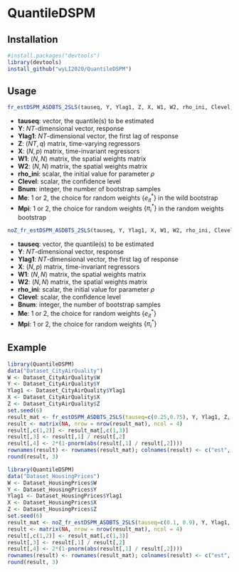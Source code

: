 # QuantileDSPM

## Installation

```R
#install.packages("devtools")
library(devtools)
install_github("wyLI2020/QuantileDSPM")
```

## Usage

```R
fr_estDSPM_ASDBTS_2SLS(tauseq, Y, Ylag1, Z, X, W1, W2, rho_ini, Clevel, Bnum, Me, Mpi)
```

- **tauseq**:  vector, the quantile(s) to be estimated
- **Y**:  $NT$​-dimensional vector, response
- **Ylag1**:  $NT$-dimensional vector, the first lag of response
- **Z**:  $(NT, q)$ matrix, time-varying regressors
- **X**:  $(N, p)$ matrix, time-invariant regressors
- **W1**:  $(N, N)$ matrix, the spatial weights matrix
- **W2**:  $(N, N)$ matrix, the spatial weights matrix
- **rho_ini**:  scalar, the initial value for parameter $\rho$ 
- **Clevel**:  scalar, the confidence level 
- **Bnum**:  integer, the number of bootstrap samples
- **Me**:  1 or 2, the choice for random weights $\{e^{*}_{it}\}$  in the wild bootstrap
- **Mpi**:  1 or 2, the choice for random weights $\{\pi^{*}_{i}\}$ in the random weights bootstrap

```R
noZ_fr_estDSPM_ASDBTS_2SLS(tauseq, Y, Ylag1, X, W1, W2, rho_ini, Clevel, Bnum, Me, Mpi)
```

- **tauseq**:  vector, the quantile(s) to be estimated
- **Y**:  $NT$​-dimensional vector, response
- **Ylag1**:  $NT$-dimensional vector, the first lag of response
- **X**:  $(N, p)$ matrix, time-invariant regressors
- **W1**:  $(N, N)$ matrix, the spatial weights matrix
- **W2**:  $(N, N)$ matrix, the spatial weights matrix
- **rho_ini**:  scalar, the initial value for parameter $\rho$ 
- **Clevel**:  scalar, the confidence level 
- **Bnum**:  integer, the number of bootstrap samples
- **Me**:  1 or 2, the choice for random weights $\{e^{*}_{it}\}$
- **Mpi**:  1 or 2, the choice for random weights $\{\pi^{*}_{i}\}$

## Example

```R
library(QuantileDSPM)
data("Dataset_CityAirQuality")
W <- Dataset_CityAirQuality$W
Y <- Dataset_CityAirQuality$Y
Ylag1 <- Dataset_CityAirQuality$Ylag1
X <- Dataset_CityAirQuality$X
Z <- Dataset_CityAirQuality$Z
set.seed(6)
result_mat <- fr_estDSPM_ASDBTS_2SLS(tauseq=c(0.25,0.75), Y, Ylag1, Z, X, W, W, rho_ini=0.5, Clevel=0.1, Bnum=1000, Me=1, Mpi=1)
result <- matrix(NA, nrow = nrow(result_mat), ncol = 4)
result[,c(1,2)] <- result_mat[,c(1,3)]
result[,3] <- result[,1] / result[,2]
result[,4] <- 2*(1-pnorm(abs(result[,1] / result[,2])))
rownames(result) <- rownames(result_mat); colnames(result) <- c("est", "ASD", "z", "p-value")
round(result, 3)
```

```R
library(QuantileDSPM)
data("Dataset_HousingPrices")
W <- Dataset_HousingPrices$W
Y <- Dataset_HousingPrices$Y
Ylag1 <- Dataset_HousingPrices$Ylag1
X <- Dataset_HousingPrices$X
Z <- Dataset_HousingPrices$Z
set.seed(6)
result_mat <- noZ_fr_estDSPM_ASDBTS_2SLS(tauseq=c(0.1, 0.9), Y, Ylag1, X, W, W, rho_ini=0.5, Clevel=0.1, Bnum=1000, Me=1, Mpi=1)
result <- matrix(NA, nrow = nrow(result_mat), ncol = 4)
result[,c(1,2)] <- result_mat[,c(1,3)]
result[,3] <- result[,1] / result[,2]
result[,4] <- 2*(1-pnorm(abs(result[,1] / result[,2])))
rownames(result) <- rownames(result_mat); colnames(result) <- c("est", "ASD", "z", "p-value")
round(result, 3)

```

